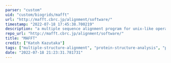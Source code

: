 ```yaml
---
parser: "custom"
uid: "custom/biogrids/mafft"
url: "http://mafft.cbrc.jp/alignment/software/"
timestamp: "2022-07-18 17:45:38.700219"
description: "a multiple sequence alignment program for unix-like operating systems.  It offers a range of multiple alignment methods, L-INS-i (accurate; for alignment of <200 sequences), FFT-NS-2 (fast; for alignment of <30,000 sequences)."
repo_url: "http://mafft.cbrc.jp/alignment/software/"
title: "MAFFT"
credit: ["Katoh Kazutaka"]
tags: ["multiple-structure-alignment", "protein-structure-analysis", "proteomics", "proteomics"]
date: "2022-07-18 21:23:31.781731"
---
```

